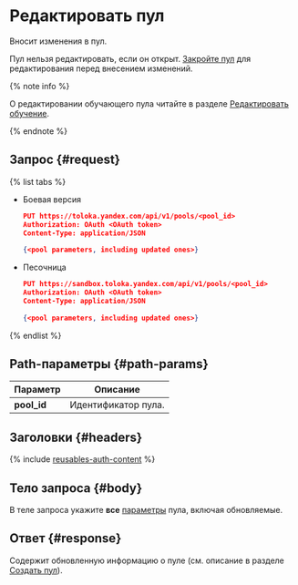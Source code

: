 # Редактировать пул

Вносит изменения в пул.

Пул нельзя редактировать, если он открыт. [Закройте пул](close-pool-for-update.md) для редактирования перед внесением изменений.

{% note info %}

О редактировании обучающего пула читайте в разделе [Редактировать обучение](edit-training.md).

{% endnote %}


## Запрос {#request}

{% list tabs %}

- Боевая версия

  ```json
  PUT https://toloka.yandex.com/api/v1/pools/<pool_id>
  Authorization: OAuth <OAuth token>
  Content-Type: application/JSON
            
  {<pool parameters, including updated ones>}
  ```

- Песочница

  ```json
  PUT https://sandbox.toloka.yandex.com/api/v1/pools/<pool_id>
  Authorization: OAuth <OAuth token>
  Content-Type: application/JSON
            
  {<pool parameters, including updated ones>}
  ```
{% endlist %}

## Path-параметры {#path-params}

Параметр | Описание
----- | -----
**pool_id** | Идентификатор пула.


## Заголовки {#headers}

{% include [reusables-auth-content](../_includes/reusables/id-reusables/auth-content.md) %}


## Тело запроса {#body}

В теле запроса укажите **все** [параметры](create-pool.md#pool-param) пула, включая обновляемые.

## Ответ {#response}

Содержит обновленную информацию о пуле (см. описание в разделе [Создать пул](create-pool.md#response)).

